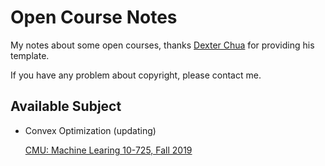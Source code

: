 # Open Course Notes
My notes about some open courses, thanks [Dexter Chua](https://github.com/dalcde) for providing his template.

If you have any problem about copyright, please contact me.

## Available Subject

- Convex Optimization (updating)

  [CMU: Machine Learing 10-725, Fall 2019](https://www.stat.cmu.edu/~ryantibs/convexopt/)